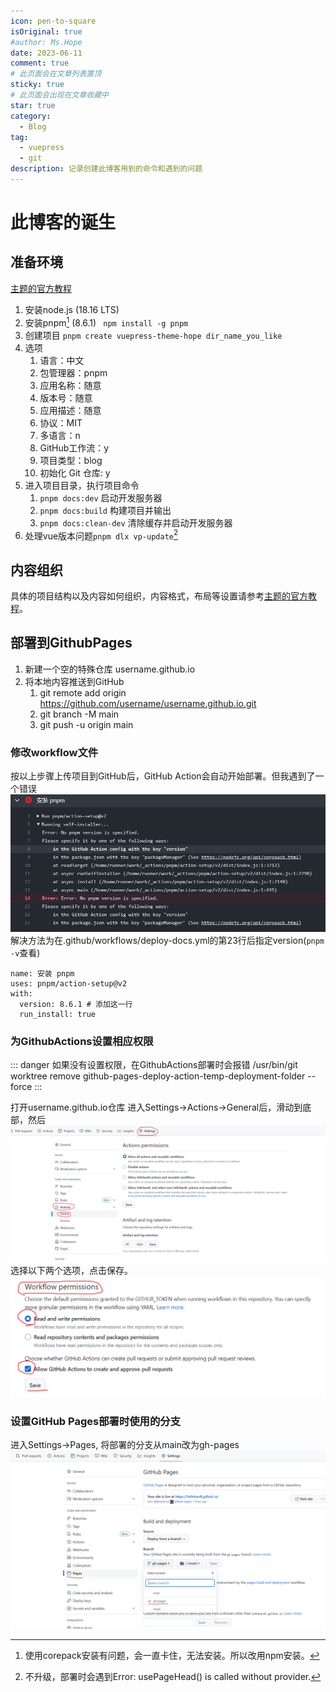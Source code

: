 ```yaml
---
icon: pen-to-square
isOriginal: true
#author: Ms.Hope
date: 2023-06-11
comment: true
# 此页面会在文章列表置顶
sticky: true
# 此页面会出现在文章收藏中
star: true
category:
  - Blog
tag:
  - vuepress
  - git
description: 记录创建此博客用到的命令和遇到的问题
---
```


# 此博客的诞生

## 准备环境
[主题的官方教程](https://theme-hope.vuejs.press/zh/cookbook/tutorial/)
1. 安装node.js (18.16 LTS)
2. 安装pnpm[^1] (8.6.1) ` npm install -g pnpm`
3. 创建项目 `pnpm create vuepress-theme-hope dir_name_you_like`
4. 选项
	1. 语言：中文
	2. 包管理器：pnpm
	3. 应用名称：随意
	4. 版本号：随意
	5. 应用描述：随意
	6. 协议：MIT
	7. 多语言：n
	8. GitHub工作流：y
	9. 项目类型：blog
	10. 初始化 Git 仓库: y
5. 进入项目目录，执行项目命令
	1. `pnpm docs:dev` 启动开发服务器
	2. `pnpm docs:build` 构建项目并输出
	3. `pnpm docs:clean-dev` 清除缓存并启动开发服务器
6. 处理vue版本问题`pnpm dlx vp-update`[^2]

## 内容组织
具体的项目结构以及内容如何组织，内容格式，布局等设置请参考[主题的官方教程](https://theme-hope.vuejs.press/zh/cookbook/tutorial/)。

## 部署到GithubPages
1. 新建一个空的特殊仓库 username.github.io
2. 将本地内容推送到GitHub
	1. git remote add origin https://github.com/username/username.github.io.git
	2. git branch -M main
	3. git push -u origin main

### 修改workflow文件
按以上步骤上传项目到GitHub后，GitHub Action会自动开始部署。但我遇到了一个错误  
![](/assets/images/how_to_create_this_blog_4.png)解决方法为在.github/workflows/deploy-docs.yml的第23行后指定version(`pnpm -v`查看)  
```
name: 安装 pnpm
uses: pnpm/action-setup@v2
with:
  version: 8.6.1 # 添加这一行
  run_install: true
```

### 为GithubActions设置相应权限
::: danger
如果没有设置权限，在GithubActions部署时会报错
/usr/bin/git worktree remove github-pages-deploy-action-temp-deployment-folder --force
:::

打开username.github.io仓库
进入Settings->Actions->General后，滑动到底部，然后  
![](/assets/images/how_to_create_this_blog_1.png)选择以下两个选项，点击保存。  
![](/assets/images/how_to_create_this_blog_2.png)
### 设置GitHub Pages部署时使用的分支
进入Settings->Pages, 将部署的分支从main改为gh-pages  
![](/assets/images/how_to_create_this_blog_3.png)

[^1]: 使用corepack安装有问题，会一直卡住，无法安装。所以改用npm安装。
[^2]: 不升级，部署时会遇到Error: usePageHead() is called without provider.